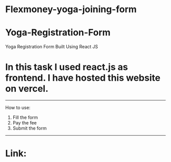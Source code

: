 # Flexmoney-yoga-joining-form
# Yoga-Registration-Form
 Yoga Registration Form Built Using React JS
# In this task I used react.js as frontend. I have hosted this website on vercel.
---
How to use:
 1. Fill the form
 2. Pay the fee
 3. Submit the form
--- 
# Link:  
